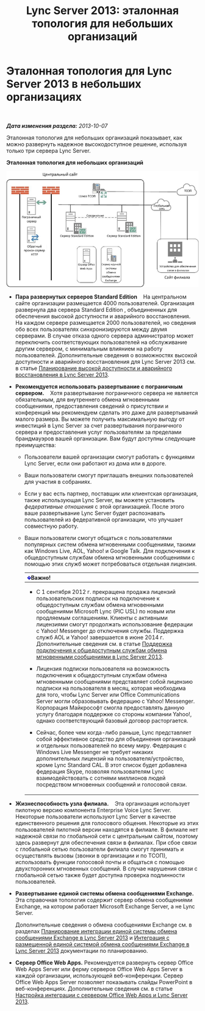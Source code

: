 ﻿---
title: 'Lync Server 2013: эталонная топология для небольших организаций'
TOCTitle: Эталонная топология для небольших организаций
ms:assetid: 0453aeee-c41f-44e6-a6e0-aaace526ca08
ms:mtpsurl: https://technet.microsoft.com/ru-ru/library/Gg398095(v=OCS.15)
ms:contentKeyID: 49308795
ms.date: 05/19/2016
mtps_version: v=OCS.15
ms.translationtype: HT
---

# Эталонная топология для Lync Server 2013 в небольших организациях

 

_**Дата изменения раздела:** 2013-10-07_

Эталонная топология для небольших организаций показывает, как можно развернуть надежное высокодоступное решение, используя только три сервера Lync Server.

**Эталонная топология для небольших организаций**

![Схема эталонной топологии с развертыванием трех серверов](images/Gg398095.25196d0d-dd07-451b-83ba-94c0ddf59030(OCS.15).jpg "Схема эталонной топологии с развертыванием трех серверов")

  - **Пара развернутых серверов Standard Edition**    На центральном сайте организации размещается 4000 пользователей. Организация развернула два сервера Standard Edition , объединенных для обеспечения высокой доступности и аварийного восстановления. На каждом сервере размещается 2000 пользователей, но сведения обо всех пользователях синхронизируются между двумя серверами. В случае отказа одного сервера администратор может переключить соответствующих пользователей на обслуживание другим сервером, с минимальным влиянием на работу пользователей. Дополнительные сведения о возможностях высокой доступности и аварийного восстановления для Lync Server 2013 см. в статье [Планирование высокой доступности и аварийного восстановления в Lync Server 2013](lync-server-2013-planning-for-high-availability-and-disaster-recovery.md).

  - **Рекомендуется использовать развертывание с пограничным сервером.**    Хотя развертывание пограничного сервера не является обязательным, для внутреннего обмена мгновенными сообщениями, предоставления сведений о присутствии и конференций мы рекомендуем сделать это даже для развертываний малого размера. Вы можете получить максимальную выгоду от инвестиций в Lync Server за счет развертывания пограничного сервера и предоставления услуг пользователям за пределами брандмауэров вашей организации. Вам будут доступны следующие преимущества:
    
      - Пользователи вашей организации смогут работать с функциями Lync Server, если они работают из дома или в дороге.
    
      - Ваши пользователи смогут приглашать внешних пользователей для участия в собраниях.
    
      - Если у вас есть партнер, поставщик или клиентская организация, также использующая Lync Server, вы можете установить *федеративные отношения* с этой организацией. После этого ваше развертывание Lync Server будет распознавать пользователей из федеративной организации, что улучшает совместную работу.
    
      - Ваши пользователи смогут общаться с пользователями популярных систем обмена мгновенными сообщениями, такими как Windows Live, AOL, Yahoo\! и Google Talk. Для подключения к общедоступным службам обмена мгновенными сообщениями с помощью этих служб может потребоваться отдельная лицензия.
        
        <table>
        <colgroup>
        <col style="width: 100%" />
        </colgroup>
        <thead>
        <tr class="header">
        <th><img src="images/JJ618369.important(OCS.15).gif" title="important" alt="important" />Важно!</th>
        </tr>
        </thead>
        <tbody>
        <tr class="odd">
        <td><ul>
        <li><p>С 1 сентября 2012 г. прекращена продажа лицензий пользовательских подписок на подключение к общедоступным службам обмена мгновенными сообщениями Microsoft Lync (PIC USL) по новым или продляемым соглашениям. Клиенты с активными лицензиями смогут продолжать использование федерации с Yahoo! Messenger до отключения службы. Поддержка служб AOL и Yahoo! завершается в июне 2014 г. Дополнительные сведения см. в статье <a href="lync-server-2013-support-for-public-instant-messenger-connectivity.md">Поддержка подключения к общедоступным службам обмена мгновенными сообщениями в Lync Server 2013</a>.</p></li>
        <li><p>Лицензия подписки пользователя на возможность подключения к общедоступным службам обмена мгновенными сообщениями представляет собой лицензию подписки на пользователя в месяц, которая необходима для того, чтобы Lync Server или Office Communications Server могли образовывать федерацию с Yahoo! Messenger. Корпорация Майкрософт смогла предоставлять данную услугу благодаря поддержке со стороны компании Yahoo!, однако соответствующий базовый договор расторгается.</p></li>
        <li><p>Сейчас, более чем когда-либо раньше, Lync представляет собой эффективное средство для объединения организаций и отдельных пользователей по всему миру. Федерация с Windows Live Messenger не требует никаких дополнительных лицензий на пользователя/устройство, кроме Lync Standard CAL. В этот список будет добавлена федерация Skype, позволяя пользователям Lync взаимодействовать с сотнями миллионов людей посредством мгновенных сообщений и голосовой связи.</p></li>
        </ul></td>
        </tr>
        </tbody>
        </table>


  - **Жизнеспособность узла филиала.**    Эта организация использует пилотную версию компонента Enterprise Voice Lync Server. Некоторые пользователи используют Lync Server в качестве единственного решения для голосового общения. Некоторые из этих пользователей пилотной версии находятся в филиале. В филиале нет надежной связи по глобальной сети с центральным сайтом, поэтому здесь развернут для обеспечения связи в филиалах. При сбое связи с глобальной сетью пользователи филиала смогут принимать и осуществлять вызовы (звонки в организации и по ТСОП), использовать функции голосовой почты и общаться с помощью двухсторонних мгновенных сообщений. В случае нарушения связи с глобальной сетью также будет доступна проверка подлинности пользователей.

  - **Развертывание единой системы обмена сообщениями Exchange.** Эта справочная топология содержит сервер обмена сообщениями Exchange, на котором работает Microsoft Exchange Server, а не Lync Server.
    
    Дополнительные сведения о обмена сообщениями Exchange см. в разделах [Планирование интеграции единой системы обмена сообщениями Exchange в Lync Server 2013](lync-server-2013-planning-for-exchange-unified-messaging-integration.md) и [Интеграция с размещенной единой системой обмена сообщениями Exchange в Lync Server 2013](lync-server-2013-hosted-exchange-unified-messaging-integration.md) документации по планированию.

  - **Сервер Office Web Apps.** Рекомендуется развернуть сервер Office Web Apps Server или ферму серверов Office Web Apps Server в каждой организации, использующей веб-конференции. Сервер Office Web Apps Server позволяет показывать слайды PowerPoint в веб-конференциях. Дополнительные сведения см. в статье [Настройка интеграции с сервером Office Web Apps и Lync Server 2013](lync-server-2013-enabling-office-web-apps-server-and-lync-server-2013.md).

